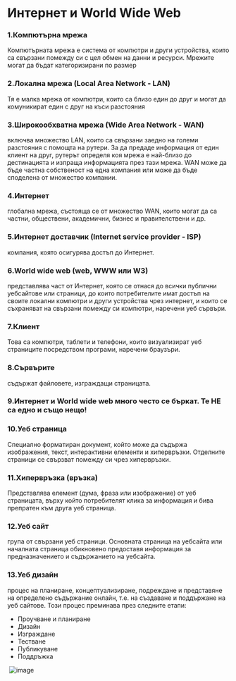 # Интернет и World Wide Web​
### 1.Компютърна мрежа 
Компютърната мрежа е система от компютри и други устройства, които са свързани помежду си с цел обмен на данни и ресурси. Мрежите могат да бъдат категоризирани по размер
### 2.Локална мрежа (Local Area Network - LAN) 
Тя е малка мрежа от компютри, които са близо един до друг и могат да комуникират един с друг на къси разстояния
### 3.Широкообхватна мрежа (Wide Area Network - WAN)
включва множество LAN, които са свързани заедно на големи разстояния с помощта на рутери. За да предаде информация от един клиент на друг, рутерът определя коя мрежа е най-близо до дестинацията и изпраща информацията през тази мрежа. WAN може да бъде частна собственост на една компания или може да бъде споделена от множество компании.​
### 4.Интернет 
глобална мрежа, състояща се от множество WAN, които могат да са частни, обществени, академични, бизнес и правителствени и др. ​
### 5.Интернет доставчик (Internet service provider - ISP) 
компания, която осигурява достъп до Интернет.​
### 6.World wide web (web, WWW или W3)
представлява част от Интернет, която се отнася до всички публични уебсайтове или страници, до които потребителите имат достъп на своите локални компютри и други устройства чрез интернет, и които се съхраняват на свързани помежду си компютри, наречени уеб сървъри. ​
### 7.Клиент
Това са компютри, таблети и телефони, които визуализират уеб страниците посредством програми, наречени браузъри.
### 8.Сървърите 
съдържат файловете, изграждащи страницата.​
### 9.Интернет и World wide web много често се бъркат. Те НЕ са едно и също нещо!​
### 10.Уеб страница 
Cпециално форматиран документ, който може да съдържа изображения, текст, интерактивни елементи и хипервръзки.
Отделните страници се свързват помежду си чрез хипервръзки. ​
### 11.Хипервръзка (връзка) 
Представлява елемент (дума, фраза или изображение) от уеб страницата, върху който потребителят клика за информация и бива препратен към друга уеб страница. ​
### 12.Уеб сайт
група от свързани уеб страници. 
Основната страница на уебсайта или началната страница обикновено предоставя информация за предназначението и съдържанието на уебсайта.​
### 13.Уеб дизайн 
процес на планиране, концептуализиране, подреждане и представяне на определено съдържание онлайн, т.е. на създаване и поддържане на уеб сайтове. 
Този процес преминава през следните етапи:​
+ Проучване и планиране
+ Дизайн
+ Изграждане
+ Тестване
+ Публикуване
+ Поддръжка

​
![image](https://github.com/yoanaN/TrU/assets/91801674/c52fa5a4-d32d-4dd8-a60f-f0ef97d3129a)


